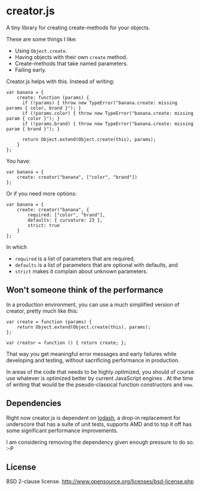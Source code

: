 # creator.js

A tiny library for creating create-methods for your objects.

These are some things I like:

 * Using `Object.create`.
 * Having objects with their own `create` method.
 * Create-methods that take named parameters.
 * Failing early.

Creator.js helps with this. Instead of writing:

    var banana = {
        create: function (params) {
          if (!params) { throw new TypeError("banana.create: missing params { color, brand }"); }
          if (!params.color) { throw new TypeError("banana.create: missing param { color }"); }
          if (!params.brand) { throw new TypeError("banana.create: missing param { brand }"); }

          return Object.extend(Object.create(this), params);
        }
    };

You have:

    var banana = {
        create: creator("banana", ["color", "brand"])
    };

Or if you need more options:

    var banana = {
        create: creator("banana", {
            required: ["color", "brand"],
            defaults: { curvature: 23 },
            strict: true
        }
    };

In which

* `required` is a list of parameters that are required,
* `defaults` is a list of parameters that are optional with defaults, and
* `strict` makes it complain about unknown parameters.

## Won't someone think of the performance

In a production environment, you can use a much simplified version of creator,
pretty much like this:

    var create = function (params) {
        return Object.extend(Object.create(this), params);
    };

    var creator = function () { return create; };

That way you get meaningful error messages and early failures while developing
and testing, without sacrificing performance in production.

In areas of the code that needs to be highly optimized, you should of course use
whatever is optimized better by current JavaScript engines . At the time of
writing that would be the pseudo-classical function constructors and `new`.

## Dependencies

Right now creator.js is dependent on
[lodash](https://github.com/bestiejs/lodash), a drop-in replacement for
underscore that has a suite of unit tests, supports AMD and to top it off has
some significant performance improvements.

I am considering removing the dependency given enough pressure to do so. :-P

## License

BSD 2-clause license. http://www.opensource.org/licenses/bsd-license.php
